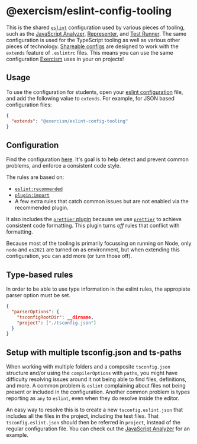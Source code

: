 # @exercism/eslint-config-tooling

This is the shared [`eslint`][web-eslint] configuration used by various pieces of tooling, such as the [JavaScript Analyzer][git-javascript-analyzer], [Representer][git-javascript-representer], and [Test Runner][git-javascript-test-runner].
The same configuration is used for the TypeScript tooling as well as various other pieces of technology.
[Shareable configs][web-shareable-configs] are designed to work with the `extends` feature of `.eslintrc` files.
This means you can use the same configuration [Exercism][web-exercism] uses in your on projects!

## Usage

To use the configuration for students, open your [eslint configuration][web-eslint-configuration] file, and add the following value to `extends`. For example, for JSON based configuration files:

```json
{
  "extends": "@exercism/eslint-config-tooling"
}
```

## Configuration

Find the configuration [here](index.js).
It's goal is to help detect and prevent common problems, and enforce a consistent code style.

The rules are based on:

- [`eslint:recommended`][web-eslint-recommended]
- [`plugin:import`][git-eslint-plugin-import]
- A few extra rules that catch common issues but are not enabled via the recommended plugin.

It also includes the [`prettier` plugin][git-eslint-plugin-prettier] because we use [`prettier`][web-prettier] to achieve consistent code formatting.
This plugin turns _off_ rules that conflict with formatting.

Because most of the tooling is primarily focussing on running on Node, only `node` and `es2021` are turned on as environment, but when extending this configuration, you can add more (or turn those off).

## Type-based rules

In order to be able to use type information in the eslint rules, the appropiate parser option must be set.

```json
{
  "parserOptions": {
    "tsconfigRootDir": __dirname,
    "project": ["./tsconfig.json"]
  }
}
```

## Setup with multiple tsconfig.json and ts-paths

When working with multiple folders and a composite `tsconfig.json` structure and/or using the `compilerOptions` with `paths`, you might have difficulty resolving issues around it not being able to find files, definitions, and more.
A common problem is `eslint` complaining about files not being present or included in the configuration.
Another common problem is types reporting as `any` to `eslint`, even when they do resolve inside the editor.

An easy way to resolve this is to create a new `tsconfig.eslint.json` that includes all the files in the project, including the test files.
That `tsconfig.eslint.json` should then be referred in `project`, instead of the regular configuration file.
You can check out the [JavaScript Analyzer][git-javascript-analyzer] for an example.

[git-eslint-plugin-import]: https://github.com/benmosher/eslint-plugin-import
[git-eslint-plugin-prettier]: https://github.com/prettier/eslint-config-prettier
[git-javascript]: https://github.com/exercism/javascript
[git-javascript-analyzer]: https://github.com/exercism/javascript-analyzer
[git-javascript-representer]: https://github.com/exercism/javascript-representer
[git-javascript-test-runner]: https://github.com/exercism/javascript-test-runner
[web-eslint]: https://eslint.org
[web-eslint-configuration]: https://eslint.org/docs/user-guide/configuring/
[web-eslint-recommended]: https://eslint.org/docs/rules/
[web-exercism]: https://exercism.io
[web-prettier]: https://prettier.io
[web-shareable-configs]: https://eslint.org/docs/developer-guide/shareable-configs
